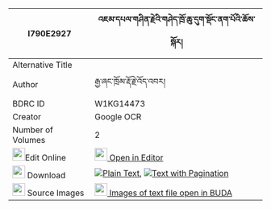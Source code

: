 |I790E2927|འཇམ་དཔལ་གཤིན་རྗེའི་གཤེད་ཁྲོ་ཆུ་དུག་སྡོང་ནག་པོའི་ཆོས་སྐོར། 
| --- | --- 
|Alternative Title |
|Author| རྒྱ་ཞང་ཁྲོམ་རྡོ་རྗེ་འོད་འབར།
|BDRC ID | W1KG14473
|Creator | Google OCR
|Number of Volumes| 2
|<img width="25" src="https://img.icons8.com/color/25/000000/edit-property.png">Edit Online| [<img width="25" src="https://avatars.githubusercontent.com/u/45091458?s=200&v=4"> Open in Editor](http://editor.openpecha.org/I790E2927)
|<img width="25" src="https://img.icons8.com/fluent/48/000000/download-2.png"/>  Download | [![](https://img.icons8.com/color/20/000000/txt.png)Plain Text](https://github.com/Openpecha/I790E2927/releases/download/v1/jampal_shinje_i_she_trochu_duk_plain_I790E2927.zip), [![](https://img.icons8.com/color/20/000000/txt.png)Text with Pagination](https://github.com/Openpecha/I790E2927/releases/download/v1/jampal_shinje_i_she_trochu_duk_pages_I790E2927.zip)
|<img width="25" src="https://img.icons8.com/plasticine/100/000000/pictures-folder.png"/>  Source Images | [<img width="25" src="https://library.bdrc.io/icons/BUDA-small.svg"> Images of text file open in BUDA](https://library.bdrc.io/show/bdr:W1KG14473)